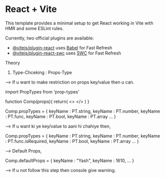 # React + Vite

This template provides a minimal setup to get React working in Vite with HMR and some ESLint rules.

Currently, two official plugins are available:

- [@vitejs/plugin-react](https://github.com/vitejs/vite-plugin-react/blob/main/packages/plugin-react/README.md) uses [Babel](https://babeljs.io/) for Fast Refresh
- [@vitejs/plugin-react-swc](https://github.com/vitejs/vite-plugin-react-swc) uses [SWC](https://swc.rs/) for Fast Refresh


Theory

1. Type-Chceking : Props-Type

--> If u want to make restriction on props key/value then u can.

import PropTypes from 'prop-types'

function Comp(props){
    return(
        <>
        </>
    )
}

Comp.propTypes = {
    keyName : PT.string,
    keyName : PT.number,
    keyName : PT.func,
    keyName : PT.bool,
    keyName : PT.array
    ...
}

--> If u want ki ye key/value to aani hi chahiye then,

Comp.propTypes = {
    keyName : PT.string,
    keyName : PT.number,
    keyName : PT.func.isRequired,
    keyName : PT.bool,
    keyName : PT.array
    ...
}

--> Default Props,

Comp.defaultProps = {
    keyName : "Yash",
    keyName : 1610,
    ...
}

--> If u not follow this step then console give warning.